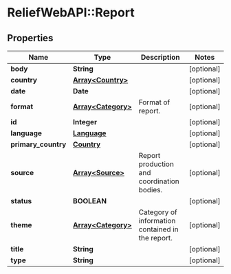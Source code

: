 # ReliefWebAPI::Report

## Properties
Name | Type | Description | Notes
------------ | ------------- | ------------- | -------------
**body** | **String** |  | [optional] 
**country** | [**Array&lt;Country&gt;**](Country.md) |  | [optional] 
**date** | **Date** |  | [optional] 
**format** | [**Array&lt;Category&gt;**](Category.md) | Format of report. | [optional] 
**id** | **Integer** |  | [optional] 
**language** | [**Language**](Language.md) |  | [optional] 
**primary_country** | [**Country**](Country.md) |  | [optional] 
**source** | [**Array&lt;Source&gt;**](Source.md) | Report production and coordination bodies. | [optional] 
**status** | **BOOLEAN** |  | [optional] 
**theme** | [**Array&lt;Category&gt;**](Category.md) | Category of information contained in the report. | [optional] 
**title** | **String** |  | [optional] 
**type** | **String** |  | [optional] 


